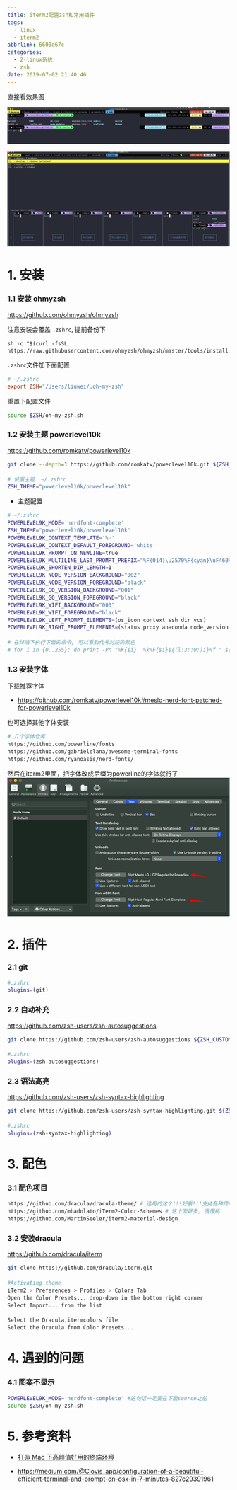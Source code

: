 ```yaml
---
title: iterm2配置zsh和常用插件
tags:
  - linux
  - iterm2
abbrlink: 6600d67c
categories:
  - 2-linux系统
  - zsh
date: 2019-07-02 21:40:46
---
```


直接看效果图

![1](iterm2_zsh配置/3.png)

![1](iterm2_zsh配置/2.png)



<!-- more -->

# 1. 安装

### 1.1 安装 ohmyzsh

 https://github.com/ohmyzsh/ohmyzsh

注意安装会覆盖 `.zshrc`, 提前备份下

```
sh -c "$(curl -fsSL https://raw.githubusercontent.com/ohmyzsh/ohmyzsh/master/tools/install.sh)"
```

`.zshrc`文件加下面配置

```ini
# ~/.zshrc
export ZSH="/Users/liuwei/.oh-my-zsh"
```

重置下配置文件

```bash
source $ZSH/oh-my-zsh.sh
```



### 1.2  安装主题 powerlevel10k

https://github.com/romkatv/powerlevel10k

```bash
git clone --depth=1 https://github.com/romkatv/powerlevel10k.git ${ZSH_CUSTOM:-$HOME/.oh-my-zsh/custom}/themes/powerlevel10k

# 设置主题  ~/.zshrc
ZSH_THEME="powerlevel10k/powerlevel10k" 
```



+ 主题配置

```bash
# ~/.zshrc
POWERLEVEL9K_MODE='nerdfont-complete'
ZSH_THEME="powerlevel10k/powerlevel10k"
POWERLEVEL9K_CONTEXT_TEMPLATE='%n'
POWERLEVEL9K_CONTEXT_DEFAULT_FOREGROUND='white'
POWERLEVEL9K_PROMPT_ON_NEWLINE=true
POWERLEVEL9K_MULTILINE_LAST_PROMPT_PREFIX="%F{014}\u2570%F{cyan}\uF460%F{073}\uF460%F{109}\uF460%f "
POWERLEVEL9K_SHORTEN_DIR_LENGTH=1
POWERLEVEL9K_NODE_VERSION_BACKGROUND="002"
POWERLEVEL9K_NODE_VERSION_FOREGROUND="black"
POWERLEVEL9K_GO_VERSION_BACKGROUND="001"
POWERLEVEL9K_GO_VERSION_FOREGROUND="black"
POWERLEVEL9K_WIFI_BACKGROUND="003"
POWERLEVEL9K_WIFI_FOREGROUND="black"
POWERLEVEL9K_LEFT_PROMPT_ELEMENTS=(os_icon context ssh dir vcs)
POWERLEVEL9K_RIGHT_PROMPT_ELEMENTS=(status proxy anaconda node_version go_version wifi)

# 在终端下执行下面的命令, 可以看到代号对应的颜色
# for i in {0..255}; do print -Pn "%K{$i}  %k%F{$i}${(l:3::0:)i}%f " ${${(M)$((i%6)):#3}:+$'\n'}; done
```



### 1.3 安装字体

下载推荐字体

+ https://github.com/romkatv/powerlevel10k#meslo-nerd-font-patched-for-powerlevel10k

也可选择其他字体安装

  ```bash
  # 几个字体仓库
  https://github.com/powerline/fonts
  https://github.com/gabrielelana/awesome-terminal-fonts
  https://github.com/ryanoasis/nerd-fonts/
  ```

然后在iterm2里面，把字体改成后缀为powerline的字体就行了
![1](iterm2_zsh配置/1.png)



# 2. 插件

### 2.1 git

```bash
#.zshrc
plugins=(git)
```

### 2.2 自动补充

https://github.com/zsh-users/zsh-autosuggestions

```bash
git clone https://github.com/zsh-users/zsh-autosuggestions ${ZSH_CUSTOM:-~/.oh-my-zsh/custom}/plugins/zsh-autosuggestions

#.zshrc
plugins=(zsh-autosuggestions)
```

### 2.3 语法高亮

https://github.com/zsh-users/zsh-syntax-highlighting

```bash
git clone https://github.com/zsh-users/zsh-syntax-highlighting.git ${ZSH_CUSTOM:-~/.oh-my-zsh/custom}/plugins/zsh-syntax-highlighting

#.zshrc
plugins=(zsh-syntax-highlighting)
```



# 3. 配色

### 3.1 配色项目

```bash
https://github.com/dracula/dracula-theme/ # 选用的这个!!!好看!!!支持各种终端,吸血鬼配色
https://github.com/mbadolato/iTerm2-Color-Schemes # 这上面好多, 慢慢挑
https://github.com/MartinSeeler/iterm2-material-design 
```

### 3.2 安装dracula

https://github.com/dracula/iterm

```bash
git clone https://github.com/dracula/iterm.git

#Activating theme
iTerm2 > Preferences > Profiles > Colors Tab
Open the Color Presets... drop-down in the bottom right corner
Select Import... from the list

Select the Dracula.itermcolors file
Select the Dracula from Color Presets...
```



# 4. 遇到的问题

### 4.1 图案不显示

```bash
POWERLEVEL9K_MODE='nerdfont-complete' #这句话一定要在下面source之前
source $ZSH/oh-my-zsh.sh
```



# 5. 参考资料

+ [打造 Mac 下高颜值好用的终端环境](https://blog.biezhi.me/2018/11/build-a-beautiful-mac-terminal-environment.html)

+ https://medium.com/@Clovis_app/configuration-of-a-beautiful-efficient-terminal-and-prompt-on-osx-in-7-minutes-827c29391961

